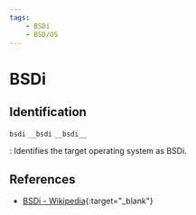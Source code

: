```yaml
---
tags:
    - BSDi
    - BSD/OS
---
```

# BSDi

## Identification

`bsdi`
`__bsdi`
`__bsdi__`

:   Identifies the target operating system as BSDi.

## References

- [BSDi - Wikipedia](http://en.wikipedia.org/wiki/BSD/OS){:target="_blank"}
